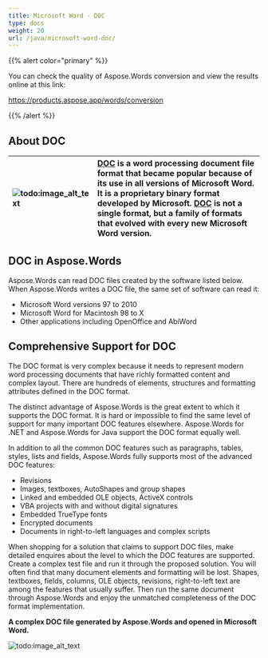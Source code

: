 ```yaml
---
title: Microsoft Word - DOC
type: docs
weight: 20
url: /java/microsoft-word-doc/
---
```


{{% alert color="primary" %}} 

You can check the quality of Aspose.Words conversion and view the results online at this link:

<https://products.aspose.app/words/conversion>

{{% /alert %}} 


## **About DOC**

|![todo:image_alt_text](microsoft-word-doc_1.png)|[DOC](https://docs.fileformat.com/word-processing/doc/) is a word processing document file format that became popular because of its use in all versions of Microsoft Word. It is a proprietary binary format developed by Microsoft. [DOC](https://docs.fileformat.com/word-processing/doc/) is not a single format, but a family of formats that evolved with every new Microsoft Word version.|
| :- | :- |

## **DOC in Aspose.Words**

Aspose.Words can read DOC files created by the software listed below. When Aspose.Words writes a DOC file, the same set of software can read it:

- Microsoft Word versions 97 to 2010
- Microsoft Word for Macintosh 98 to X
- Other applications including OpenOffice and AbiWord

## **Comprehensive Support for DOC**

The DOC format is very complex because it needs to represent modern word processing documents that have richly formatted content and complex layout. There are hundreds of elements, structures and formatting attributes defined in the DOC format.

The distinct advantage of Aspose.Words is the great extent to which it supports the DOC format. It is hard or impossible to find the same level of support for many important DOC features elsewhere. Aspose.Words for .NET and Aspose.Words for Java support the DOC format equally well.

In addition to all the common DOC features such as paragraphs, tables, styles, lists and fields, Aspose.Words fully supports most of the advanced DOC features:

- Revisions
- Images, textboxes, AutoShapes and group shapes
- Linked and embedded OLE objects, ActiveX controls
- VBA projects with and without digital signatures
- Embedded TrueType fonts
- Encrypted documents
- Documents in right-to-left languages and complex scripts

When shopping for a solution that claims to support DOC files, make detailed enquires about the level to which the DOC features are supported. Create a complex test file and run it through the proposed solution. You will often find that many document elements and formatting will be lost. Shapes, textboxes, fields, columns, OLE objects, revisions, right-to-left text are among the features that usually suffer. Then run the same document through Aspose.Words and enjoy the unmatched completeness of the DOC format implementation.

**A complex DOC file generated by Aspose.Words and opened in Microsoft Word.** 

![todo:image_alt_text](microsoft-word-doc_2.png)
